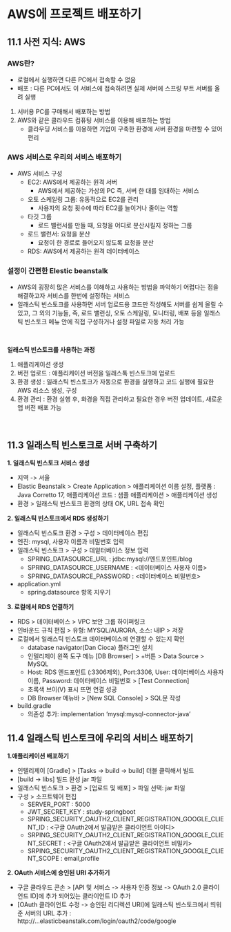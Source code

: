 # AWS에 프로젝트 배포하기

## 11.1 사전 지식: AWS

### AWS란?
- 로컬에서 실행하면 다른 PC에서 접속할 수 없음
- 배포 : 다른 PC에서도 이 서비스에 접속하려면 실제 서버에 스프링 부트 서버를 올려 실행

1. 서버용 PC를 구매해서 배포하는 방법
2. AWS와 같은 클라우드 컴퓨팅 서비스를 이용해 배포하는 방법
   - 클라우딩 서비스를 이용하면 기업이 구축한 환경에 서버 환경을 마련할 수 있어 편리

### AWS 서비스로 우리의 서비스 배포하기

- AWS 서비스 구성
   - EC2: AWS에서 제공하는 원격 서버
      - AWS에서 제공하는 가상의 PC 즉, 서버 한 대를 임대하는 서비스
   - 오토 스케일링 그룹: 유동적으로 EC2를 관리
      - 사용자의 요청 횟수에 따라 EC2를 늘이거나 줄이는 역할
   - 타깃 그룹
      - 로드 밸런서를 만들 때, 요청을 어디로 분산시킬지 정하는 그룹
   - 로드 밸런서: 요청을 분산
      - 요청이 한 경로로 들어오지 않도록 요청을 분산
   - RDS: AWS에서 제공하는 원격 데이터베이스

### 설정이 간편한 Elestic beanstalk
- AWS의 굉장히 많은 서비스를 이해하고 사용하는 방법을 파악하기 어렵다는 점을 해결하고자 서비스를 한번에 설정하는 서비스
- 일래스틱 빈스토크를 사용하면 서버 업로드용 코드만 작성해도 서버를 쉽게 올릴 수 있고, 그 외의 기능들, 즉, 로드 밸런싱, 오토 스케일링, 모니터링, 배포 등을 일래스틱 빈스토크 메뉴 안에 직접 구성하거나 설정 파일로 자동 처리 가능

<br>

**일래스틱 빈스토크를 사용하는 과정**
1. 애플리케이션 생성
2. 버전 업로드 : 애플리케이션 버전을 일래스톡 빈스토크에 업로드
3. 환경 생성 : 일래스틱 빈스토크가 자동으로 환경을 실행하고 코드 실행에 필요한 AWS 리소스 생성, 구성
4. 환경 관리 : 환경 실행 후, 화경을 직접 관리하고 필요한 경우 버전 업데이트, 새로운 앱 버전 배포 가능

<br>

## 11.3 일래스틱 빈스토크로 서버 구축하기

**1. 일래스틱 빈스토크 서비스 생성**
- 지역 -> 서울
- Elastic Beanstalk > Create Application > 애플리케이션 이름 설정, 플랫폼 : Java Corretto 17, 애플리케이션 코드 : 샘플 애플리케이션 > 애플리케이션 생성
- 환경 > 일래스틱 빈스토크 환경의 상태 OK, URL 접속 확인


**2. 일래스틱 빈스토크에서 RDS 생성하기**
- 일래스틱 빈스토크 환경 > 구성 > 데이터베이스 편집
- 엔진: mysql, 사용자 이름과 비밀번호 입력
- 일래스틱 빈스토크 > 구성 > 데잍터베이스 정보 입력
   - SPRING_DATASOURCE_URL : jdbc:mysql://엔드포인트/blog
   - SPRING_DATASOURCE_USERNAME : <데이터베이스 사용자 이름>
   - SPRING_DATASOURCE_PASSWORD : <데이터베이스 비밀번호>
- application.yml
   - spring.datasource 항목 지우기


**3. 로컬에서 RDS 연결하기**
- RDS > 데이터베이스 > VPC 보안 그룹 하이퍼링크
- 인바운드 규칙 편집 > 유형: MYSQL/AURORA, 소스: 내IP > 저장
- 로컬에서 일래스틱 빈스토크 데이터베이스에 연결할 수 있는지 확인
   - database navigator(Dan Cioca) 플러그인 설치
   - 인텔리제이 왼쪽 도구 메뉴 [DB Browser] > +버튼 > Data Source > MySQL
   - Host: RDS 엔드포인트 (:3306제외), Port:3306, User: 데이터베이스 사용자 이름, Password: 데이터베이스 비밀번호 > [Test Connection]
   - 초록색 브이(V) 표시 뜨면 연결 성공
   - DB Browser 메뉴바 > [New SQL Console] > SQL문 작성
- build.gradle
   - 의존성 추가: implementation ‘mysql:mysql-connector-java’


## 11.4 일래스틱 빈스토크에 우리의 서비스 배포하기

**1.애플리케이션 배포하기**
- 인텔리제이 [Gradle] > [Tasks -> build -> build] 더블 클릭해서 빌드
- [build -> libs] 빌드 완성 jar 파일
- 일래스틱 빈스토크 > 환경 > [업로드 및 배포] > 파일 선택: jar 파일
- 구성 > 소프트웨어 편집 
   - SERVER_PORT : 5000
   - JWT_SECRET_KEY : study-springboot
   - SPRING_SECURITY_OAUTH2_CLIENT_REGISTRATION_GOOGLE_CLIENT_ID : <구글 OAuth2에서 발급받은 클라이언트 아이디>
   - SRPING_SECURITY_OAUTH2_CLIENT_REGISTRATION_GOOGLE_CLIENT_SECRET : <구글 OAuth2에서 발급받은 클라이언트 비밀키>
   - SRPING_SECURITY_OAUTH2_CLIENT_REGISTRATION_GOOGLE_CLIENT_SCOPE : email,profile

**2. OAuth 서비스에 승인된 URI 추가하기**
- 구글 클라우드 콘손 > [API 및 서비스 -> 사용자 인증 정보 -> OAuth 2.0 클라이언드 ID]에 추가 되어있는 클라이언트 ID 추가
- [OAuth 클라이언트 수정 -> 승인된 리디렉션 URI]에 일래스틱 빈스토크에서 띄워준 서버의 URL 추가 : http://...elasticbeanstalk.com/login/oauth2/code/google